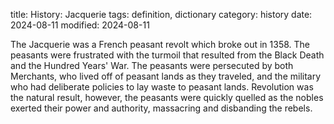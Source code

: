title: History: Jacquerie
tags: definition, dictionary
category: history
date: 2024-08-11
modified: 2024-08-11


The Jacquerie was a French peasant
 revolt which broke out in 1358.
 The peasants were frustrated
 with the turmoil that resulted from the Black Death
 and the
 Hundred Years' War. The peasants were persecuted by both Merchants, who
 lived off of peasant lands as they traveled, and the military who had
 deliberate policies to lay waste to peasant lands. Revolution was
 the natural result, however, the peasants were quickly quelled as
 the nobles exerted their power and authority, massacring and
 disbanding the rebels.





